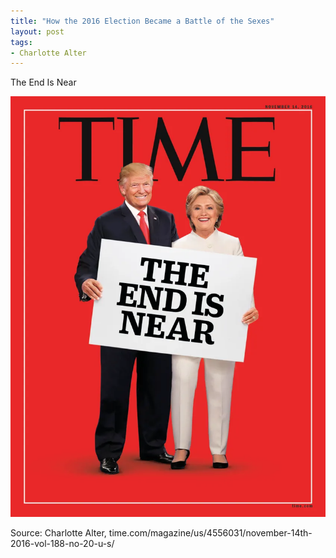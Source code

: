 ```yaml
---
title: "How the 2016 Election Became a Battle of the Sexes"
layout: post
tags:
- Charlotte Alter
---
```


The End Is Near

![Battle of the Sexes](/assets/2016-11-14-the-end-is-near.webp "Battle of the Sexes")

Source: Charlotte Alter, time.com/magazine/us/4556031/november-14th-2016-vol-188-no-20-u-s/
